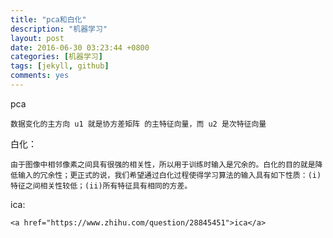 ```yaml
---
title: "pca和白化"
description: "机器学习"
layout: post
date: 2016-06-30 03:23:44 +0800
categories: [机器学习]
tags: [jekyll, github]
comments: yes
---
```

pca
	
	数据变化的主方向 u1 就是协方差矩阵 的主特征向量，而 u2 是次特征向量

白化：
	
	由于图像中相邻像素之间具有很强的相关性，所以用于训练时输入是冗余的。白化的目的就是降低输入的冗余性；更正式的说，我们希望通过白化过程使得学习算法的输入具有如下性质：(i)特征之间相关性较低；(ii)所有特征具有相同的方差。

ica:

	<a href="https://www.zhihu.com/question/28845451">ica</a>
